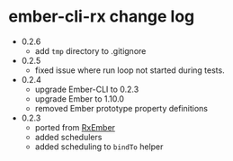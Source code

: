 # ember-cli-rx change log

- 0.2.6
  - add `tmp` directory to .gitignore
- 0.2.5
  - fixed issue where run loop not started during tests.
- 0.2.4
  - upgrade Ember-CLI to 0.2.3
  - upgrade Ember to 1.10.0
  - removed Ember prototype property definitions
- 0.2.3
  - ported from [RxEmber](https://github.com/blesh/RxEmber)
  - added schedulers
  - added scheduling to `bindTo` helper
